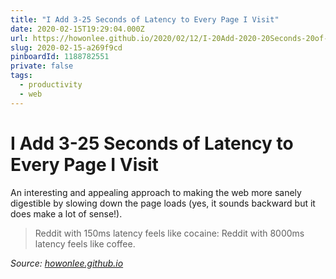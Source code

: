 ```yaml
---
title: "I Add 3-25 Seconds of Latency to Every Page I Visit"
date: 2020-02-15T19:29:04.000Z
url: https://howonlee.github.io/2020/02/12/I-20Add-2020-20Seconds-20of-20Latency-20to-20Every-20Website-20I-20Visit.html
slug: 2020-02-15-a269f9cd
pinboardId: 1188782551
private: false
tags:
  - productivity
  - web
---
```


# I Add 3-25 Seconds of Latency to Every Page I Visit

An interesting and appealing approach to making the web more sanely digestible by slowing down the page loads (yes, it sounds backward but it does make a lot of sense!).

> Reddit with 150ms latency feels like cocaine: Reddit with 8000ms latency feels like coffee.

_Source: [howonlee.github.io](https://howonlee.github.io/2020/02/12/I-20Add-2020-20Seconds-20of-20Latency-20to-20Every-20Website-20I-20Visit.html)_
